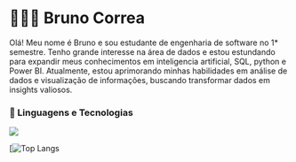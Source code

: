 # 👩🏻‍💻 Bruno Correa

Olá! Meu nome é Bruno e sou estudante de engenharia de software no 1* semestre. Tenho grande interesse na área de dados e estou estundando para expandir meus conhecimentos em inteligencia artificial, SQL, python e Power BI. Atualmente, estou aprimorando minhas habilidades em análise de dados e visualização de informações, buscando transformar dados em insights valiosos.

### 🤖 Linguagens e Tecnologias

<img src="https://cdn.jsdelivr.net/gh/devicons/devicon@latest/icons/googlecloud/googlecloud-original-wordmark.svg" />
          
[![Top Langs](https://github-readme-stats.vercel.app/api/top-langs/?username=Brun1oo&theme=tokyonight&layout=compact)
